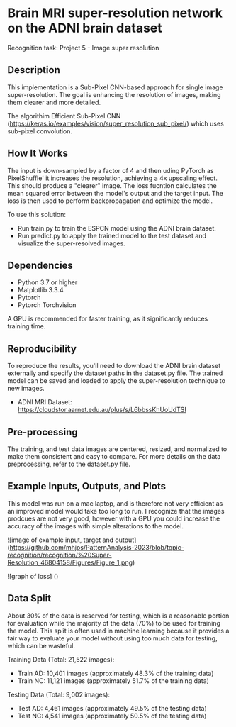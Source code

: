 # Brain MRI super-resolution network on the ADNI brain dataset
Recognition task: Project 5 - Image super resolution

## Description
This implementation is a Sub-Pixel CNN-based approach for single image super-resolution. The goal is enhancing the resolution of images, making them clearer and more detailed. 

The algorithim Efficient Sub-Pixel CNN (https://keras.io/examples/vision/super_resolution_sub_pixel/) which uses sub-pixel convolution.

## How It Works
The input is down-sampled by a factor of 4 and then uding PyTorch as PixelShuffle' it increases the resolution, achieving a 4x upscaling effect. This should produce a "clearer" image. The loss fucntion calculates the mean squared error between the model's output and the target input. The loss is then used to perform backpropagation and optimize the model.

To use this solution:
- Run train.py to train the ESPCN model using the ADNI brain dataset.
- Run predict.py to apply the trained model to the test dataset and visualize the super-resolved images.

## Dependencies

- Python 3.7 or higher
- Matplotlib 3.3.4
- Pytorch
- Pytorch Torchvision

A GPU is recommended for faster training, as it significantly reduces training time.

## Reproducibility
To reproduce the results, you'll need to download the ADNI brain dataset externally and specify the dataset paths in the dataset.py file. The trained model can be saved and loaded to apply the super-resolution technique to new images.
- ADNI MRI Dataset: https://cloudstor.aarnet.edu.au/plus/s/L6bbssKhUoUdTSI


## Pre-processing
The training, and test data images are centered, resized, and normalized to make them consistent and easy to compare. For more details on the data preprocessing, refer to the dataset.py file.


## Example Inputs, Outputs, and Plots
This model was run on a mac laptop, and is therefore not very efficient as an improved model would take too long to run. I recognize that the images prodcues are not very good, however with a GPU you could increase the accuracy of the images with simple alterations to the model. 

![image of example input, target and output] (https://github.com/mhjos/PatternAnalysis-2023/blob/topic-recognition/recognition/%20Super-Resolution_46804158/Figures/Figure_1.png)

![graph of loss] ()

## Data Split
About 30% of the data is reserved for testing, which is a reasonable portion for evaluation while the majority of the data (70%) to be used for training the model. This split is often used in machine learning because it provides a fair way to evaluate your model without using too much data for testing, which can be wasteful.

Training Data (Total: 21,522 images):
- Train AD: 10,401 images (approximately 48.3% of the training data)
- Train NC: 11,121 images (approximately 51.7% of the training data)

Testing Data (Total: 9,002 images):
- Test AD: 4,461 images (approximately 49.5% of the testing data)
- Test NC: 4,541 images (approximately 50.5% of the testing data)
